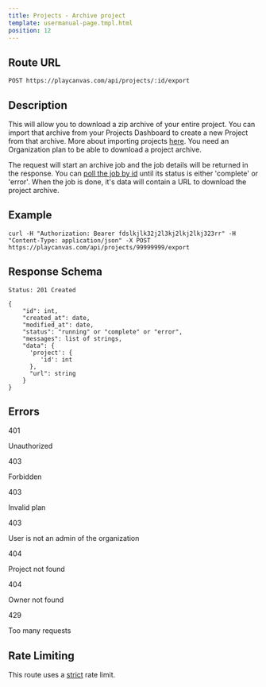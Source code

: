```yaml
---
title: Projects - Archive project
template: usermanual-page.tmpl.html
position: 12
---
```


## Route URL

```none
POST https://playcanvas.com/api/projects/:id/export
```

## Description

This will allow you to download a zip archive of your entire project. You can import that archive from your Projects Dashboard to create a new Project from that archive. More about importing projects [here][3]. You need an Organization plan to be able to download a project archive.

The request will start an archive job and the job details will be returned in the response. You can [poll the job by id][2] until its status is either 'complete' or 'error'. When the job is done, it's data will contain a URL to download the project archive.

## Example

```none
curl -H "Authorization: Bearer fdslkjlk32j2l3kj2lkj2lkj323rr" -H "Content-Type: application/json" -X POST https://playcanvas.com/api/projects/99999999/export
```

## Response Schema

```none
Status: 201 Created
```

```none
{
    "id": int,
    "created_at": date,
    "modified_at": date,
    "status": "running" or "complete" or "error",
    "messages": list of strings,
    "data": {
      'project': {
         'id': int
      },
      "url": string
    }
}
```

## Errors

<div class="params">
<div class="parameter"><span class="param">401</span><p>Unauthorized</p></div>
<div class="parameter"><span class="param">403</span><p>Forbidden</p></div>
<div class="parameter"><span class="param">403</span><p>Invalid plan</p></div>
<div class="parameter"><span class="param">403</span><p>User is not an admin of the organization</p></div>
<div class="parameter"><span class="param">404</span><p>Project not found</p></div>
<div class="parameter"><span class="param">404</span><p>Owner not found</p></div>
<div class="parameter"><span class="param">429</span><p>Too many requests</p></div>
</div>

## Rate Limiting

This route uses a [strict][1] rate limit.

[1]: /user-manual/api#rate-limiting
[2]: /user-manual/api/get-job
[3]: /user-manual/profile/projects/#import-project
